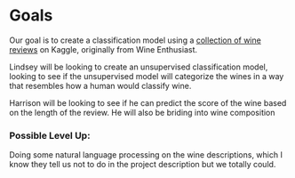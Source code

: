 # Goals

Our goal is to create a classification model using a [collection of wine 
reviews](https://www.kaggle.com/zynicide/wine-reviews) on Kaggle, originally 
from Wine Enthusiast.

Lindsey will be looking to create an unsupervised classification model, 
looking to see if the unsupervised model will categorize the wines in a way
that resembles how a human would classify wine. 

Harrison will be looking to see if he can predict the score of the wine based 
on the length of the review. He will also be briding into wine composition


### Possible Level Up:

Doing some natural language processing on the wine descriptions, which I know
they tell us not to do in the project description but we totally could.